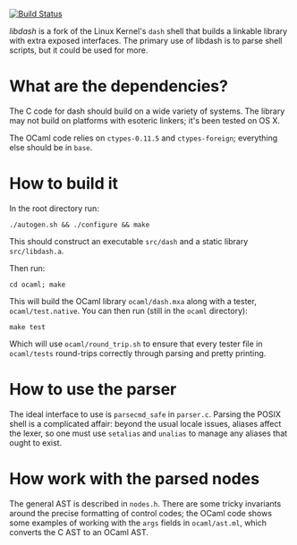 [![Build Status](https://travis-ci.com/mgree/libdash.svg?branch=master)](https://travis-ci.com/mgree/libdash)

*libdash* is a fork of the Linux Kernel's `dash` shell that builds a linkable library with extra exposed interfaces. The primary use of libdash is to parse shell scripts, but it could be used for more.

# What are the dependencies?

The C code for dash should build on a wide variety of systems. The library may not build on platforms with esoteric linkers; it's been tested on OS X.

The OCaml code relies on `ctypes-0.11.5` and `ctypes-foreign`; everything else should be in `base`.

# How to build it

In the root directory run:

```
./autogen.sh && ./configure && make
```

This should construct an executable `src/dash` and a static library `src/libdash.a`.

Then run:

```
cd ocaml; make
```

This will build the OCaml library `ocaml/dash.mxa` along with a tester, `ocaml/test.native`. You can then run (still in the `ocaml` directory):

```
make test
```

Which will use `ocaml/round_trip.sh` to ensure that every tester file in `ocaml/tests` round-trips correctly through parsing and pretty printing.

# How to use the parser

The ideal interface to use is `parsecmd_safe` in `parser.c`. Parsing the POSIX shell is a complicated affair: beyond the usual locale issues, aliases affect the lexer, so one must use `setalias` and `unalias` to manage any aliases that ought to exist.

# How work with the parsed nodes

The general AST is described in `nodes.h`. There are some tricky invariants around the precise formatting of control codes; the OCaml code shows some examples of working with the `args` fields in `ocaml/ast.ml`, which converts the C AST to an OCaml AST.
